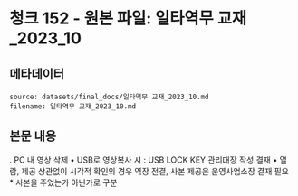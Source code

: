 # 청크 152 - 원본 파일: 일타역무 교재_2023_10

## 메타데이터

```
source: datasets/final_docs/일타역무 교재_2023_10.md
filename: 일타역무 교재_2023_10.md
```

## 본문 내용

. PC 내 영상 삭제  • USB로 영상복사 시 : USB LOCK KEY 관리대장 작성 결재 • 열람, 제공 상관없이 시각적 확인의 경우 역장 전결, 사본 제공은 운영사업소장 결재 필요  * 사본을 주었는가 아닌가로 구분